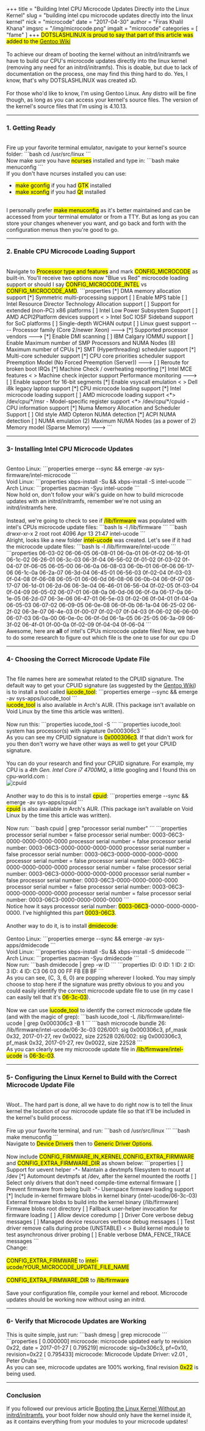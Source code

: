 +++
title = "Building Intel CPU Microcode Updates Directly into the Linux Kernel"
slug = "building intel cpu microcode updates directly into the linux kernel"
nick = "microcode"
date = "2017-04-30"
author = "Firas Khalil Khana"
imgsrc = "/img/microcode.png"
imgalt = "microcode"
categories = [ "fame" ]
+++
<mark>DOTSLASHLINUX is proud to say that part of this article was added to the <a href="https://wiki.gentoo.org/wiki/Intel_microcode#Kernel_3" target="_blank">Gentoo Wiki</a></mark>
<br/>
<br/>
To achieve our dream of booting the kernel without an initrd/initramfs we have to build our CPU's microcode updates directly into the linux kernel (removing any need for an initrd/initramfs). This is doable, but due to lack of documentation on the process, one may find this thing hard to do. Yes, I know, that's why DOTSLASHLINUX was created xD.
<br/>
<br/>
For those who'd like to know, I'm using Gentoo Linux. Any distro will be fine though, as long as you can access your kernel's source files. The version of the kernel's source files that I'm using is 4.10.13.
<hr/>

<h3>1. Getting Ready</h3>
<br/>
Fire up your favorite terminal emulator, navigate to your kernel's source folder:
```bash
cd /usr/src/linux
```
<br/>
Now make sure you have <mark>ncurses</mark> installed and type in:
```bash
make menuconfig
```
<br/>
If you don't have ncurses installed you can use:
<br/>
<ul>
<li><mark>make gconfig</mark> if you had <mark>GTK</mark> installed</li>
<li><mark>make xconfig</mark> if you had <mark>Qt</mark> installed</li>
</ul>
<br/>
I personally prefer <mark>make menuconfig</mark> as it's better maintained and can be accessed from your terminal emulator or from a TTY. But as long as you can store your changes whenever you want, and go back and forth with the configuration menus then you're good to go.
<br/>
<hr/>
<h3>2. Enable CPU Microcode Loading Support</h3>
<br/>
Navigate to <mark>Processor type and features</mark> and mark <mark>CONFIG_MICROCODE</mark> as built-in. You'll receive two options now "Blue vs Red" microcode loading support or should I say <mark>CONFIG_MICROCODE_INTEL</mark> vs <mark>CONFIG_MICROCODE_AMD</mark>.
```properties
  [*] DMA memory allocation support
  [*] Symmetric multi-processing support
  [ ] Enable MPS table
  [ ] Intel Resource Director Technology Allocation support
  [ ] Support for extended (non-PC) x86 platforms
  [ ] Intel Low Power Subsystem Support
  [ ] AMD ACPI2Platform devices support
  < > Intel SoC IOSF Sideband support for SoC platforms
  [ ] Single-depth WCHAN output
  [ ] Linux guest support  ----
  Processor family (Core 2/newer Xeon)  --->
  [*] Supported processor vendors  --->
  [*] Enable DMI scanning
  [ ] IBM Calgary IOMMU support
  [ ] Enable Maximum number of SMP Processors and NUMA Nodes
  (8) Maximum number of CPUs
  [*] SMT (Hyperthreading) scheduler support
  [*] Multi-core scheduler support
  [*]   CPU core priorities scheduler support
  Preemption Model (No Forced Preemption (Server))  --->
  [ ] Reroute for broken boot IRQs
  [*] Machine Check / overheating reporting
  [*]   Intel MCE features
  < > Machine check injector support
  Performance monitoring  --->
  [ ] Enable support for 16-bit segments
  [*] Enable vsyscall emulation
  < > Dell i8k legacy laptop support
  [*] CPU microcode loading support
  [*]   Intel microcode loading support
  [ ]   AMD microcode loading support
  <*> /dev/cpu/*/msr - Model-specific register support
  <*> /dev/cpu/*/cpuid - CPU information support
  [*] Numa Memory Allocation and Scheduler Support
  [ ]   Old style AMD Opteron NUMA detection
  [*]   ACPI NUMA detection
  [ ]   NUMA emulation
  (2) Maximum NUMA Nodes (as a power of 2)
  Memory model (Sparse Memory)  --->
```
<br/>
<hr/>
<h3>3- Installing Intel CPU Microcode Updates</h3>
<br/>
Gentoo Linux:
```properties
emerge --sync && emerge -av sys-firmware/intel-microcode
```
<br/>
Void Linux:
```properties
xbps-install -Su && xbps-install -S intel-ucode
```
<br/>
Arch Linux:
```properties
pacman -Syu intel-ucode
```
<br/>
Now hold on, don't follow your wiki's guide on how to build microcode updates with an initrd/initramfs, remember we're not using an initrd/initramfs here.
<br/>
<br/>
Instead, we're going to check to see if <mark>/lib/firmware</mark> was populated with intel's CPUs microcode update files:
```bash
ls -l /lib/firmware
```
```bash
drwxr-xr-x 2 root root 4096 Apr 13 21:47 intel-ucode
```
<br/>
Alright, looks like a new folder <mark>intel-ucode</mark> was created. Let's see if it had the microcode update files:
```bash
ls -l /lib/firmware/intel-ucode
```
```properties
06-03-02  06-06-05  06-08-01  06-0a-01	06-0f-02  06-16-01  06-1c-02  06-26-01	06-3c-03  06-3f-04  06-56-02  0f-01-02	0f-03-02  0f-04-07  0f-06-05
06-05-00  06-06-0a  06-08-03  06-0b-01	06-0f-06  06-17-06  06-1c-0a  06-2a-07	06-3d-04  06-45-01  06-56-03  0f-02-04	0f-03-03  0f-04-08  0f-06-08
06-05-01  06-06-0d  06-08-06  06-0b-04	06-0f-07  06-17-07  06-1d-01  06-2d-06	06-3e-04  06-46-01  06-56-04  0f-02-05	0f-03-04  0f-04-09
06-05-02  06-07-01  06-08-0a  06-0d-06	06-0f-0a  06-17-0a  06-1e-05  06-2d-07	06-3e-06  06-47-01  06-5e-03  0f-02-06	0f-04-01  0f-04-0a
06-05-03  06-07-02  06-09-05  06-0e-08	06-0f-0b  06-1a-04  06-25-02  06-2f-02	06-3e-07  06-4e-03  0f-00-07  0f-02-07	0f-04-03  0f-06-02
06-06-00  06-07-03  06-0a-00  06-0e-0c	06-0f-0d  06-1a-05  06-25-05  06-3a-09	06-3f-02  06-4f-01  0f-00-0a  0f-02-09	0f-04-04  0f-06-04
```
<br/>
Awesome, here are <strong>all</strong> of intel's CPUs microcode update files! Now, we have to do some research to figure out which file is the one to use for our cpu :D
<br/>
<hr/>
<h3>4- Choosing the Correct Microcode Update File</h3>
<br/>
The file names here are somewhat related to the CPUID signature. The default way to get your CPUID signature (as suggested by the <a href="https://wiki.gentoo.org/wiki/Intel_microcode#Software_3" target="_blank">Gentoo Wiki</a>) is to install a tool called <mark>iucode_tool</mark>:
```properties
emerge --sync && emerge -av sys-apps/iucode_tool
```
<br/>
<mark>iucode_tool</mark> is also available in Arch's AUR. (This package isn't available on Void Linux by the time this article was written).
<br/>
<br/>
Now run this:
```properties
iucode_tool -S
```
```properties
iucode_tool: system has processor(s) with signature 0x000306c3
```
<br/>
As you can see my CPUID signature is <mark>0x000306c3</mark>. If that didn't work for you then don't worry we have other ways as well to get your CPUID signature.
<br/>
<br/>
 You can do your research and find your CPUID signature. For example, my CPU is a <em>4th Gen. Intel Core i7 4700MQ</em>, a little googling and I found this on cpu-world.com :
<div class="frame"><img src="/img/cpuid.png" alt="cpuid"></div>
<br/>
Another way to do this is to install <mark>cpuid</mark>:
```properties
emerge --sync && emerge -av sys-apps/cpuid
```
<br/>
<mark>cpuid</mark> is also available in Arch's AUR. (This package isn't available on Void Linux by the time this article was written).
<br/>
<br/>
Now run:
```bash
cpuid | grep "processor serial number"
```
```properties
      processor serial number                = false
   processor serial number: 0003-06C3-0000-0000-0000-0000
      processor serial number                = false
   processor serial number: 0003-06C3-0000-0000-0000-0000
      processor serial number                = false
   processor serial number: 0003-06C3-0000-0000-0000-0000
      processor serial number                = false
   processor serial number: 0003-06C3-0000-0000-0000-0000
      processor serial number                = false
   processor serial number: 0003-06C3-0000-0000-0000-0000
      processor serial number                = false
   processor serial number: 0003-06C3-0000-0000-0000-0000
      processor serial number                = false
   processor serial number: 0003-06C3-0000-0000-0000-0000
      processor serial number                = false
   processor serial number: 0003-06C3-0000-0000-0000-0000
```
<br/>
Notice how it says processor serial number: <mark>0003-06C3</mark>-0000-0000-0000-0000. I've highlighted this part <mark>0003-06C3</mark>.
<br/>
<br/>
Another way to do it, is to install <mark>dmidecode</mark>:
<br/>
<br/>
Gentoo Linux:
```properties
emerge --sync && emerge -av sys-apps/dmidecode
```
<br/>
Void Linux:
```properties
xbps-install -Su && xbps-install -S dmidecode
```
<br/>
Arch Linux:
```properties
pacman -Syu dmidecode
```
<br/>
Now run:
```bash
dmidecode | grep -w ID
```
```properties
  ID: 0
	ID: 1
	ID: 2
	ID: 3
	ID: 4
	ID: C3 06 03 00 FF FB EB BF
```
<br/>
As you can see, (C, 3, 6, 0) are popping wherever I looked. You may simply choose to stop here if the signature was pretty obvious to you and you could easily identify the correct microcode update file to use (in my case I can easily tell that it's <mark>06-3c-03</mark>).
<br/>
<br/>
Now we can use <mark>iucode_tool</mark> to identify the correct microcode update file (and with the magic of grep):
```bash
iucode_tool -L /lib/firmware/intel-ucode | grep 0x000306c3 -B 1
```
```bash
microcode bundle 26: /lib/firmware/intel-ucode/06-3c-03
  026/001: sig 0x000306c3, pf_mask 0x32, 2017-01-27, rev 0x0022, size 22528
  026/002: sig 0x000306c3, pf_mask 0x32, 2017-01-27, rev 0x0022, size 22528
```
<br/>
 As you can clearly see my microcode update file in <mark>/lib/firmware/intel-ucode</mark> is <mark>06-3c-03</mark>.
<br/>
<hr/>
<h3>5- Configuring the Linux Kernel to Build with the Correct Microcode Update File</h3>
<br/>
Woot.. The hard part is done, all we have to do right now is to tell the linux kernel the location of our microcode update file so that it'll be included in the kernel's build process.
<br/>
<br/>
Fire up your favorite terminal, and run:
```bash
cd /usr/src/linux
```
```bash
make menuconfig
```
<br/>
Navigate to <mark>Device Drivers</mark> then to <mark>Generic Driver Options</mark>.
<br/>
<br/>
Now include <mark>CONFIG_FIRMWARE_IN_KERNEL</mark>,<mark>CONFIG_EXTRA_FIRMWARE</mark> and <mark>CONFIG_EXTRA_FIRMWARE_DIR</mark> as shown below:
```properties
  [ ] Support for uevent helper
  -*- Maintain a devtmpfs filesystem to mount at /dev
  [*]   Automount devtmpfs at /dev, after the kernel mounted the rootfs
  [ ] Select only drivers that don't need compile-time external firmware
  [ ] Prevent firmware from being built
  -*- Userspace firmware loading support
  [*]   Include in-kernel firmware blobs in kernel binary
  (intel-ucode/06-3c-03) External firmware blobs to build into the kernel binary
  (/lib/firmware) Firmware blobs root directory
  [ ] Fallback user-helper invocation for firmware loading
  [ ] Allow device coredump
  [ ] Driver Core verbose debug messages
  [ ] Managed device resources verbose debug messages
  [ ] Test driver remove calls during probe (UNSTABLE)
  < > Build kernel module to test asynchronous driver probing
  [ ] Enable verbose DMA_FENCE_TRACE messages
```
<br/>
Change:
<br/>
<br/>
<mark>CONFIG_EXTRA_FIRMWARE</mark> to <mark>intel-ucode/YOUR_MICROCODE_UPDATE_FILE_NAME</mark>
<br/>
<br/>
<mark>CONFIG_EXTRA_FIRMWARE_DIR</mark> to <mark>/lib/firmware</mark>
<br/>
<br/>
Save your configuration file, compile your kernel and reboot. Microcode updates should be working now without using an initrd.
<br/>
<hr/>
<h3>6- Verify that Microcode Updates are Working</h3>
This is quite simple, just run:
```bash
dmesg | grep microcode
```
```properties
[    0.000000] microcode: microcode updated early to revision 0x22, date = 2017-01-27
[    0.795219] microcode: sig=0x306c3, pf=0x10, revision=0x22
[    0.795433] microcode: Microcode Update Driver: v2.01 <tigran@aivazian.fsnet.co.uk>, Peter Oruba
```
<br/>
As you can see, microcode updates are 100% working, final revision <mark>0x22</mark> is being used.
<br/>
<hr/>
<h3>Conclusion</h3>
If you followed our previous article <a href="https://www.dotslashlinux.com/2017/04/29/Booting-the-Linux-Kernel-Without-an-initrd-initramfs.html" target="_blank">Booting the Linux Kernel Without an initrd/initramfs</a>, your boot folder now should only have the kernel inside it, as it contains everything from your modules to your microcode updates!
<br/>
